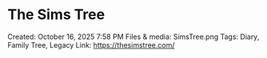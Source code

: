 # The Sims Tree

Created: October 16, 2025 7:58 PM
Files & media: SimsTree.png
Tags: Diary, Family Tree, Legacy
Link: https://thesimstree.com/